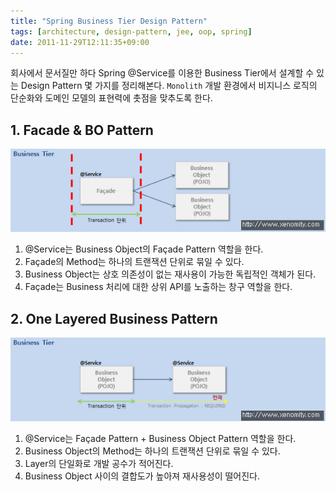 ```yaml
---
title: "Spring Business Tier Design Pattern"
tags: [architecture, design-pattern, jee, oop, spring]
date: 2011-11-29T12:11:35+09:00
---
```


회사에서 문서질만 하다 Spring @Service를 이용한 Business Tier에서 설계할 수 있는 Design Pattern 몇 가지를 정리해본다. `Monolith` 개발 환경에서 비지니스 로직의 단순화와 도메인 모델의 표현력에 촛점을 맞추도록 한다.

## 1. Facade & BO Pattern
![Facade & BO Pattern](../assets/image/2011-11-29-201111291204.PNG)
1) @Service는 Business Object의 Façade Pattern 역할을 한다.
2) Façade의 Method는 하나의 트랜잭션 단위로 묶일 수 있다.
3) Business Object는 상호 의존성이 없는 재사용이 가능한 독립적인 객체가 된다.
4) Façade는 Business 처리에 대한 상위 API를 노출하는 창구 역할을 한다.
  

## 2. One Layered Business Pattern
![One Layered Business Pattern](../assets/image/2011-11-29-201111291205.PNG)
1) @Service는 Façade Pattern + Business Object Pattern 역할을 한다.
2) Business Object의 Method는 하나의 트랜잭션 단위로 묶일 수 있다.
3) Layer의 단일화로 개발 공수가 적어진다.
4) Business Object 사이의 결합도가 높아져 재사용성이 떨어진다.


